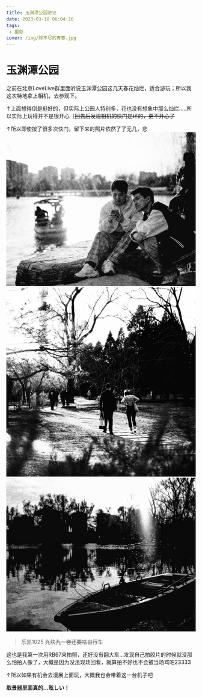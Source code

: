 ```yaml
---
title: 玉渊潭公园游记
date: 2023-03-18 08:04:10
tags: 
 - 摄影
cover: /img/除不尽的青春.jpg
---
```

# 玉渊潭公园
之前在北京LoveLive群里面听说玉渊潭公园这几天春花灿烂，适合游玩；所以我这次特地拿上相机，去参观下。

↑上面想得倒是挺好的，但实际上公园人特别多，花也没有想象中那么灿烂.....所以实际上玩得并不是很开心（~~回去后发现相机的快门是坏的，更不开心了~~

↑所以即使按了很多次快门，留下来的照片依然了了无几，悲
![](/img/000003.jpg)
![](/img/000004copy.jpg)
![](/img/000008.jpg)
> 乐凯1025 ~~九块九一卷还要啥自行车~~

这也是我第一次用RB67来拍照，还好没有翻大车...发现自己拍胶片的时候就没那么怕拍人像了，大概是因为没法现场回看，就算拍不好也不会被当场骂吧23333

↑所以如果有机会去漫展上面玩，大概我也会带着这一台机子吧

**取景器里面真的...眩しい！**